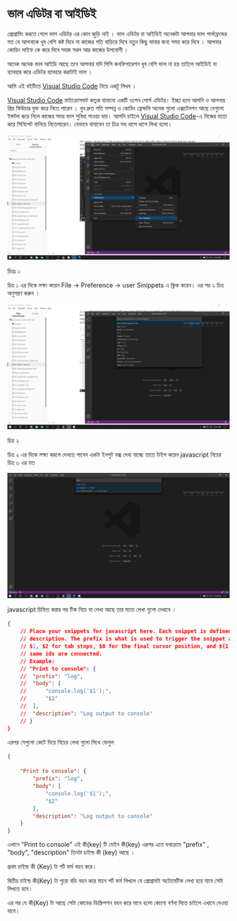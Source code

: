 # ভাল এডিটর বা আইডিই

প্রোগ্রামিং করতে গেলে ভাল এডিটর এর কোন জুড়ি নাই । ভাল এডিটর বা আইডিই অনেকটা আপনার ভাল গার্লফ্রেন্ডের মত যে আপনাকে খুব বেশি কষ্ট দিবে না কাজের গতি বাড়িয়ে দিবে নতুন কিছু ভাবার জন্য সময় করে দিবে । আপনার কোডিং লাইফ কে করে দিবে সহজ সরল আর কাজের উপযোগী ।

অনেক অনেক ভাল আইডি আছে তবে আপনার যদি পিসি কনফিগারেশন খুব বেশি ভাল না হয় তাইলে আইডিই না ব্যাবহার করে এডিটর ব্যাবহার করাটাই ভাল ।

আমি এই বইটিতে [Visual Studio Code](https://code.visualstudio.com/) নিয়ে একটু লিখব ।

[Visual Studio Code](https://code.visualstudio.com/) মাইক্রোসফট কতৃক বানানো একটি ওপেন সোর্স এডিটর। ইচ্ছা হলে আপনি ও আপনার প্রিয় ফিউচার যুক্ত করে নিতে পারেন । খুব দ্রুত গতি সম্পন্ন ও কোডিং ফ্রেন্ডলি অনেক গুলো এক্সটেনশন আছে যেগুলো ইন্সটল করে নিলে কাজের সময় ভাল সুবিধা পাওয়া যায়। আপনি চাইলে [Visual Studio Code](https://code.visualstudio.com/)-এ নিজের মতো করে সিনিপেট বানিয়ে নিতেপারেন। যেভাবে বানাবেন তা চিত্র সহ ধাপে ধাপে লিখা হলো।

![vs-1](images/vs-1.png)

চিত্রঃ ১

চিত্র ১ এর দিকে লক্ষ্য করেন File -> Preference -> user Sinippets এ ক্লিক করেন। এর পর ২ চিত্র অনুসরণ করুন ।

![image-20200518133147603](images/vs-2.png)

চিত্র ২

চিত্র ২ এর দিকে লক্ষ্য করলে দেখতে পাবেন একটা ইনপুট বক্স দেখা যাচ্ছে তাতে টাইপ করেন javascript নিচের চিত্র ৩ এর মত

![images](images/vs-3.png)

javascript চিহ্নিত করার পর টিক নিচে যা লেখা আছে তার মতো লেখা গুলো দেখাবে ।

```json
{
	// Place your snippets for javascript here. Each snippet is defined under a snippet name and has a prefix, body and 
	// description. The prefix is what is used to trigger the snippet and the body will be expanded and inserted. Possible variables are:
	// $1, $2 for tab stops, $0 for the final cursor position, and ${1:label}, ${2:another} for placeholders. Placeholders with the 
	// same ids are connected.
	// Example:
	// "Print to console": {
	// 	"prefix": "log",
	// 	"body": [
	// 		"console.log('$1');",
	// 		"$2"
	// 	],
	// 	"description": "Log output to console"
	// }
}
```

এরপর সেগুলো কেটে দিয়ে নিচের লেখা গুলো লিখে ফেলুল

```json
{
	
	"Print to console": {
		"prefix": "log",
		"body": [
			"console.log('$1');",
			"$2"
		],
		"description": "Log output to console"
	}
}
```

এখানে "Print to console" এই কী(key) টি মেইন কী(key) এরপর এতে যথাক্রমে "prefix" , "body", "description" তিনটা চাইল্ড কী (key) আছে ।

প্রথম চাইল্ড কী (Key) টা শর্ট ফর্ম বহন করে।

দ্বিতীয় চাইল্ড কী(Key) টা পুরো বডি বহন করে মানে শর্ট ফর্ম লিখলে যে প্রোগ্রামটা অটোমেটিক লেখা হয়ে যাবে সেটা লিখতে হবে।&#x20;

এর পর যে কী(Key) টা আছে সেটা কোডের ডিস্ক্রিপশন বহন করে মানে হলো কোনো বর্ণনা দিতে চাইলে এখানে দেওয়া যাবে।
